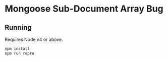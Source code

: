 # Mongoose Sub-Document Array Bug

## Running
Requires Node v4 or above.

```bash
npm install
npm run repro
```
